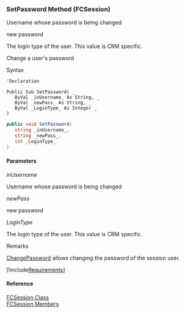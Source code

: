 ﻿### SetPassword Method (FCSession)

Username whose password is being changed

new password

The login type of the user. This value is CRM specific.

Change a user's password

Syntax

```vbnet
'Declaration

Public Sub SetPassword( _
   ByVal _inUsername_ As String, _
   ByVal _newPass_ As String, _
   ByVal _LoginType_ As Integer _
) 
```

```csharp
public void SetPassword( 
   string _inUsername_,
   string _newPass_,
   int _LoginType_
)
```

#### Parameters

_inUsername_

Username whose password is being changed

_newPass_

new password

_LoginType_

The login type of the user. This value is CRM specific.

Remarks

[ChangePassword](fcSDK~FChoice.Foundation.FCSession~ChangePassword.md) allows changing the password of the session user.

[!include[Requirements](../partials/requirements.md)]

#### Reference

[FCSession Class](fcSDK~FChoice.Foundation.FCSession.md)  
[FCSession Members](fcSDK~FChoice.Foundation.FCSession_members.md)